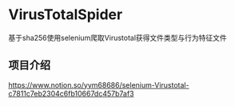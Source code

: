 # VirusTotalSpider
基于sha256使用selenium爬取Virustotal获得文件类型与行为特征文件

## 项目介绍

https://www.notion.so/yym68686/selenium-Virustotal-c7811c7eb2304c6fb10667dc457b7af3

